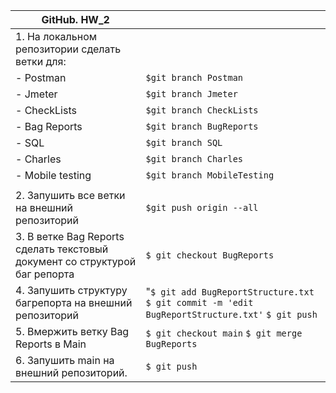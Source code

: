 | GitHub. HW_2                                                                |                                                                                                  |
|-----------------------------------------------------------------------------|--------------------------------------------------------------------------------------------------|
| 1. На локальном репозитории сделать ветки для:                              |                                                                                                  |
| - Postman                                                                   | `$git branch Postman`                                                                            |
| - Jmeter                                                                    | `$git branch Jmeter`                                                                             |
| - CheckLists                                                                | `$git branch CheckLists`                                                                         |
| - Bag Reports                                                               | `$git branch BugReports`                                                                         |
| - SQL                                                                       | `$git branch SQL`                                                                                |
| - Charles                                                                   | `$git branch Charles`                                                                            |
| - Mobile testing                                                            | `$git branch MobileTesting`                                                                      |
|                                                                             |                                                                                                  |
| 2. Запушить все ветки на внешний репозиторий                                | `$git push origin --all`                                                                         |
| 3. В ветке Bag Reports сделать текстовый документ со структурой баг репорта | `$ git checkout BugReports`                                                                      |
| 4. Запушить структуру багрепорта на внешний репозиторий                     | "`$ git add BugReportStructure.txt` `$ git commit -m 'edit BugReportStructure.txt'` `$ git push` |
| 5. Вмержить ветку Bag Reports в Main                                        | `$ git checkout main` `$ git merge BugReports`                                                   |
| 6. Запушить main на внешний репозиторий.                                    | `$ git push`                                                                                     |
